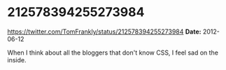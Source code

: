 # 212578394255273984
https://twitter.com/TomFrankly/status/212578394255273984
**Date:** 2012-06-12

When I think about all the bloggers that don't know CSS, I feel sad on the inside.
